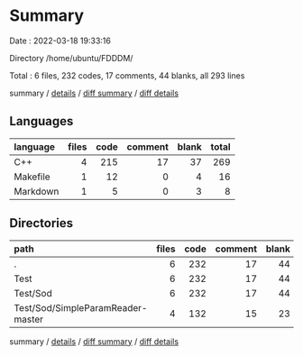# Summary

Date : 2022-03-18 19:33:16

Directory /home/ubuntu/FDDDM/

Total : 6 files,  232 codes, 17 comments, 44 blanks, all 293 lines

summary / [details](details.md) / [diff summary](diff.md) / [diff details](diff-details.md)

## Languages
| language | files | code | comment | blank | total |
| :--- | ---: | ---: | ---: | ---: | ---: |
| C++ | 4 | 215 | 17 | 37 | 269 |
| Makefile | 1 | 12 | 0 | 4 | 16 |
| Markdown | 1 | 5 | 0 | 3 | 8 |

## Directories
| path | files | code | comment | blank | total |
| :--- | ---: | ---: | ---: | ---: | ---: |
| . | 6 | 232 | 17 | 44 | 293 |
| Test | 6 | 232 | 17 | 44 | 293 |
| Test/Sod | 6 | 232 | 17 | 44 | 293 |
| Test/Sod/SimpleParamReader-master | 4 | 132 | 15 | 23 | 170 |

summary / [details](details.md) / [diff summary](diff.md) / [diff details](diff-details.md)